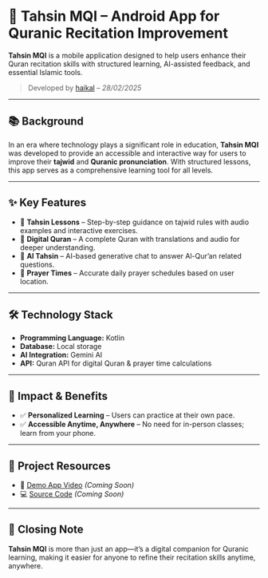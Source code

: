 # 📱 Tahsin MQI – Android App for Quranic Recitation Improvement

**Tahsin MQI** is a mobile application designed to help users enhance their Quran recitation skills with structured learning, AI-assisted feedback, and essential Islamic tools.

> Developed by [haikal](https://github.com/haikal28) – *28/02/2025*

---

## 📚 Background

In an era where technology plays a significant role in education, **Tahsin MQI** was developed to provide an accessible and interactive way for users to improve their **tajwid** and **Quranic pronunciation**. With structured lessons, this app serves as a comprehensive learning tool for all levels.

---

## ✨ Key Features

- 📖 **Tahsin Lessons** – Step-by-step guidance on tajwid rules with audio examples and interactive exercises.
- 📜 **Digital Quran** – A complete Quran with translations and audio for deeper understanding.
- 🤖 **AI Tahsin** – AI-based generative chat to answer Al-Qur’an related questions.
- 🕋 **Prayer Times** – Accurate daily prayer schedules based on user location.

---

## 🛠️ Technology Stack

- **Programming Language:** Kotlin  
- **Database:** Local storage  
- **AI Integration:** Gemini AI  
- **API:** Quran API for digital Quran & prayer time calculations  

---

## 🌟 Impact & Benefits

- ✅ **Personalized Learning** – Users can practice at their own pace.
- ✅ **Accessible Anytime, Anywhere** – No need for in-person classes; learn from your phone.

---

## 🔗 Project Resources

- 🎥 [Demo App Video](#) *(Coming Soon)*  
- 💻 [Source Code](#) *(Coming Soon)*

---

## 🙏 Closing Note

**Tahsin MQI** is more than just an app—it’s a digital companion for Quranic learning, making it easier for anyone to refine their recitation skills anytime, anywhere.
